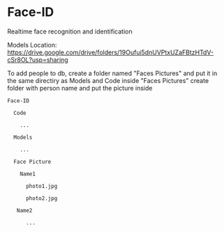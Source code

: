 # Face-ID
Realtime face recognition and identification

Models Location: https://drive.google.com/drive/folders/19Oufui5dnUVPtxUZaFBtzHTdV-cSr8OL?usp=sharing

To add people to db, create a folder named "Faces Pictures" and put it in the same directiry as Models and Code
inside "Faces Pictures" create folder with person name and put the picture inside 

    Face-ID
  
      Code
  
        ...
  
      Models
  
        ...
  
      Face Picture
  
        Name1
  
          photo1.jpg
  
          photo2.jpg
  
       Name2
  
          ...
      
